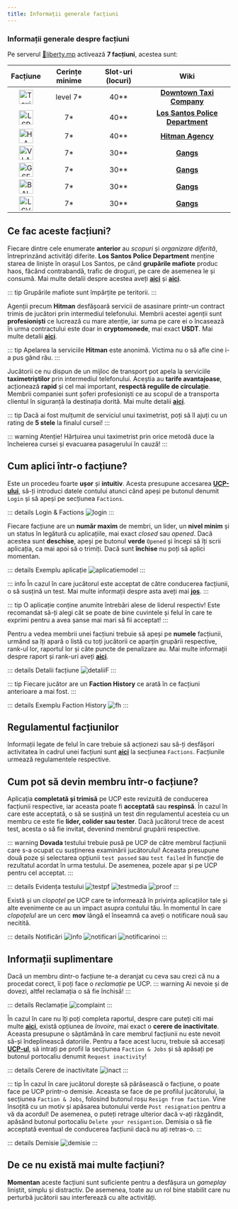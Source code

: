 ```yaml
---
title: Informații generale facțiuni
---
```


### Informații generale despre facțiuni

Pe serverul [🗽liberty.mp](https://ucp.liberty.mp/) activează **7 facțiuni**, acestea sunt:  

| Facțiune   | Cerințe minime |  Slot-uri (locuri) | Wiki |
| :-----------: | :-----------: | :-----------: | :-----------: |
| <Image src="https://i.imgur.com/L2JmEQz.png" alt="Taxi" width="32" label="Downtown Taxi Company" /> | level 7* | 40** | [**Downtown Taxi Company**](./taxi.md)
| <Image src="https://i.imgur.com/o71GFrP.png" alt="LSPD" width="32" label="Los Santos Police Department" /> | 7*| 40** | [**Los Santos Police Department**](./lspd.md)
| <Image src="https://i.imgur.com/cRrHPrB.png" alt="HA" width="32" label="Hitman Agency" /> | 7* | 40** | [**Hitman Agency**](./hitman.md)
| <Image src="https://i.imgur.com/75XI0hK.png" alt="VLA" width="32" label="Varrios Los Aztecas" />| 7* | 30** | [**Gangs**](./gangs.md)
| <Image src="https://i.imgur.com/z8XEeji.png" alt="GSF" width="32" label="Grove Street Families" />| 7* | 30** | [**Gangs**](./gangs.md)
| <Image src="https://i.imgur.com/DSALrA7.png" alt="BALLA" width="32" label="Ballas" />| 7* | 30** | [**Gangs**](./gangs.md)
| <Image src="https://i.imgur.com/We4RTLX.png" alt="LSV" width="32" label="Los Santos Vagos" />| 7* | 30** | [**Gangs**](./gangs.md)

## Ce fac aceste facțiuni?
Fiecare dintre cele enumerate **anterior** au *scopuri* și *organizare diferită*, întreprinzând activități diferite. **Los Santos Police Department** menține starea de liniște în orașul Los Santos, pe când **grupările mafiote** produc haos, făcând contrabandă, trafic de droguri, pe care de asemenea le și consumă. Mai multe detalii despre acestea aveți [**aici**](./lspd) și [**aici**](./gangs).

::: tip
Grupările mafiote sunt împărțite pe teritorii. 
:::

Agenții precum **Hitman** desfășoară servicii de asasinare printr-un contract trimis de jucători prin intermediul telefonului. Membrii acestei agenții sunt **profesioniști** ce lucrează cu mare atenție, iar suma pe care ei o încasează în urma contractului este doar in **cryptomonede**, mai exact **USDT**. Mai multe detalii [**aici**](./hitman).

::: tip
Apelarea la serviciile **Hitman** este anonimă. Victima nu o să afle cine i-a pus gând rău.
:::

Jucătorii ce nu dispun de un mijloc de transport pot apela la serviciile **taximetriștilor** prin intermediul telefonului. Aceștia au **tarife avantajoase**, acționează **rapid** și cel mai important, **respectă regulile de circulație**. Membrii companiei sunt șoferi profesioniști ce au scopul de a transporta clientul în siguranță la destinația dorită. Mai multe detalii [**aici**](./taxi).

::: tip
Dacă ai fost mulțumit de serviciul unui taximetrist, poți să îl ajuți cu un rating de **5 stele** la finalul cursei!
:::

::: warning Atenție!
Hărțuirea unui taximetrist prin orice metodă duce la încheierea cursei și evacuarea pasagerului în cauză! 
:::

## Cum aplici într-o facțiune?

Este un procedeu foarte **ușor** și **intuitiv**. Acesta presupune accesarea [**UCP-ului**](https://ucp.liberty.mp), să-ți introduci datele contului atunci când apeși pe butonul denumit `Login` și să apeși pe secțiunea `Factions`.

::: details Login & Factions
<Image src="https://i.imgur.com/U9a7sEg.gif" alt="login" />
:::

Fiecare facțiune are un **număr maxim** de membri, un lider, un **nivel minim** și un status în legătură cu aplicațiile, mai exact *closed* sau *opened*. Dacă acestea sunt **deschise**, apeși pe butonul **verde** `Opened` și începi să îți scrii aplicația, ca mai apoi să o trimiți. Dacă sunt **închise** nu poți să aplici momentan.

::: details Exemplu aplicație
<Image src="https://i.imgur.com/VR0m4Td.gif" alt="aplicatiemodel" />
:::

::: info
În cazul în care jucătorul este acceptat de către conducerea facțiunii, o să susțină un test. Mai multe informații despre asta aveți mai [**jos**](#cum-pot-sa-devin-membru-intr-o-factiune).
:::

::: tip
O aplicație conține anumite întrebări alese de liderul respectiv! Este recomandat să-ți alegi cât se poate de bine cuvintele și felul în care te exprimi pentru a avea șanse mai mari să fii acceptat!
:::

Pentru a vedea membrii unei facțiuni trebuie să apeși pe **numele** facțiunii, urmând sa îți apară o listă cu toți jucătorii ce aparțin grupării respective, rank-ul lor, raportul lor și câte puncte de penalizare au. Mai multe informații despre raport și rank-uri aveți [**aici**](./raport).

::: details Detalii facțiune
<Image src="https://i.imgur.com/Uto19Jy.gif" alt="detaliiF" />
:::

::: tip
Fiecare jucător are un **Faction History** ce arată în ce facțiuni anterioare a mai fost.
:::

::: details Exemplu Faction History
<Image src="https://i.imgur.com/QiVJWCq.png" alt="fh" />
:::

## Regulamentul facțiunilor

Informații legate de felul în care trebuie să acționezi sau să-ți desfășori activitatea în cadrul unei facțiuni sunt [**aici**](https://ucp.liberty.mp/forums/list) la secțiunea `Factions`. Facțiunile urmează regulamentele respective.

## Cum pot să devin membru într-o facțiune?

Aplicația **completată și trimisă** pe UCP este revizuită de conducerea facțiunii respective, iar aceasta poate fi **acceptată** sau **respinsă**. În cazul în care este acceptată, o să se susțină un test din regulamentul acesteia cu un membru ce este fie **lider, colider sau tester**. Dacă jucătorul trece de acest test, acesta o să fie invitat, devenind membrul grupării respective. 

::: warning
**Dovada** testului trebuie pusă pe UCP de către membrul facțiunii care s-a ocupat cu susținerea examinării jucătorului! Aceasta presupune două poze și selectarea opțiunii `test passed` sau `test failed` în funcție de rezultatul acordat în urma testului. De asemenea, pozele apar și pe UCP pentru cel acceptat.
:::

::: details Evidența testului
<Image src="https://i.imgur.com/NA5DGNq.png" alt="testpf" />
<Image src="https://i.imgur.com/bnBcr36.png" alt="testmedia" />
<Image src="https://i.imgur.com/80SIfVv.png" alt="proof" label="Dovezile acestea sunt niște poze aleatorii, nu testul propriu-zis."/>
:::

Există și un *clopoțel* pe UCP care te informează în privința aplicațiilor tale și alte evenimente ce au un impact asupra contului tău. În momentul în care *clopoțelul* are un cerc **mov** lângă el înseamnă ca aveți o notificare nouă sau necitită. 

::: details Notificări
<Image src="https://i.imgur.com/jjbUzAO.png" alt="info" />
<Image src="https://i.imgur.com/DSPzFQi.png" alt="notificari" />
<Image src="https://i.imgur.com/H4HFb8F.png" alt="notificarinoi" />
:::

## Informații suplimentare 

Dacă un membru dintr-o facțiune te-a deranjat cu ceva sau crezi că nu a procedat corect, îi poți face o *reclamație* pe UCP.
::: warning
Ai nevoie și de dovezi, altfel reclamația o să fie închisă!
:::

::: details Reclamație
<Image src="https://i.imgur.com/9eBvd27.gif" alt="complaint" />
:::

În cazul în care nu îți poți completa raportul, despre care puteți citi mai multe [**aici**](./raport), există opțiunea de *învoire*, mai exact o **cerere de inactivitate**. Aceasta presupune o săptămână în care membrul facțiunii nu este nevoit să-și îndeplinească datoriile. Pentru a face acest lucru, trebuie să accesați [**UCP-ul**](https://ucp.liberty.mp), să intrați pe profil la secțiunea `Faction & Jobs` și să apăsați pe butonul portocaliu denumit `Request inactivity`! 

::: details Cerere de inactivitate
<Image src="https://i.imgur.com/X3d4uDL.gif" alt="inact" />
:::

::: tip
În cazul în care jucătorul dorește să părăsească o facțiune, o poate face pe UCP printr-o demisie. Aceasta se face de pe profilul jucătorului, la secțiunea `Faction & Jobs`, folosind butonul roșu `Resign from faction`. Vine însoțită cu un motiv și apăsarea butonului verde `Post resignation` pentru a vă da acordul! De asemenea, o puteți retrage ulterior dacă v-ați răzgândit, apăsând butonul portocaliu `Delete your resigantion`. Demisia o să fie acceptată eventual de conducerea facțiunii dacă nu ați retras-o.
:::

::: details Demisie
<Image src="https://i.imgur.com/mcqXB1x.gif" alt="demisie" />
:::

## De ce nu există mai multe facțiuni?
**Momentan** aceste facțiuni sunt suficiente pentru a desfășura un *gameplay* liniștit, simplu și distractiv. De asemenea, toate au un rol bine stabilit care nu perturbă jucătorii sau interferează cu alte activități. 


